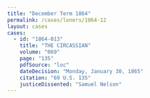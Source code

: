 ```yaml
---
title: "December Term 1864"
permalink: /cases/loners/1864-12
layout: cases
cases:
  - id: "1864-013"
    title: "THE CIRCASSIAN"
    volume: "069"
    page: "135"
    pdfSource: "loc"
    dateDecision: "Monday, January 30, 1865"
    citation: "69 U.S. 135"
    justiceDissented: "Samuel Nelson"
---
```

